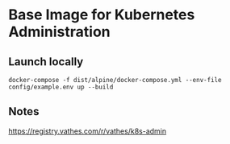 # Base Image for Kubernetes Administration

## Launch locally


`docker-compose -f dist/alpine/docker-compose.yml --env-file config/example.env up --build`


## Notes

https://registry.vathes.com/r/vathes/k8s-admin